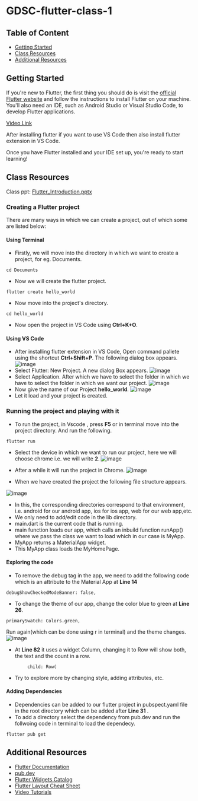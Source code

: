 # GDSC-flutter-class-1

## Table of Content
- <a href='https://github.com/rahulmokaria/gdsc-flutter-classes/blob/main/README.md#getting-started'>Getting Started</a>
- <a href='https://github.com/rahulmokaria/gdsc-flutter-classes/blob/main/README.md#class-resources'>Class Resources</a>
- <a href='https://github.com/rahulmokaria/gdsc-flutter-classes/blob/main/README.md#additional-resources'>Additional Resources</a>

## Getting Started

If you're new to Flutter, the first thing you should do is visit the <a href='https://docs.flutter.dev/get-started/install'>official Flutter website</a> and follow the instructions to install Flutter on your machine. You'll also need an IDE, such as Android Studio or Visual Studio Code, to develop Flutter applications.

[Video Link](https://www.youtube.com/watch?v=ozyzWJxHLwY)

After installing flutter if you want to use VS Code then also install flutter extension in VS Code.

Once you have Flutter installed and your IDE set up, you're ready to start learning!

## Class Resources

Class ppt: [Flutter_Introduction.pptx](https://github.com/rahulmokaria/gdsc-flutter-classes/files/11094063/Flutter_Introduction.pptx)

### Creating a Flutter project
There are many ways in which we can create a project, out of which some are listed below:

#### Using Terminal
- Firstly, we will move into the directory in which we want to create a project, for eg. Documents.
```
cd Documents
```
- Now we will create the flutter project.
```
flutter create hello_world
```
- Now move into the project's directory.
```
cd hello_world
```
- Now open the project in VS Code using **Ctrl+K+O**.
#### Using VS Code
- After installing flutter extension in VS Code, Open command pallete using the shortcut **Ctrl+Shift+P**. The following dialog box appears.
 ![image](https://user-images.githubusercontent.com/76885050/228367220-ab3aa3c9-d315-4c8f-a515-ccbeb4506097.png)
- Select Flutter: New Project. A new dialog Box appears.
 ![image](https://user-images.githubusercontent.com/76885050/228367316-d2ee64b2-401d-452a-bb7a-280ad24eebf5.png)
- Select Application. After which we have to select the folder in which we have to select the folder in which we want our project.
 ![image](https://user-images.githubusercontent.com/76885050/228367485-fb92153e-f140-4a7b-b032-ca3a47ad070b.png)
- Now give the name of our Project **hello_world**.
 ![image](https://user-images.githubusercontent.com/76885050/228367771-e222dbf8-d450-4bea-96e4-813ff04774a0.png)
- Let it load and your project is created.

### Running the project and playing with it
- To run the project, in Vscode , press **F5** or in terminal move into the project directory. And run the following.
```
flutter run
```
- Select the device in which we want to run our project, here we will choose chrome i.e. we will write **2**.
 ![image](https://user-images.githubusercontent.com/76885050/228369486-71ea1edd-cc84-4bf6-b2fc-368fd53e4c52.png)
 - After a while it will run the project in Chrome.
  ![image](https://user-images.githubusercontent.com/76885050/228369950-3fe49cb1-9103-42c4-8ec5-b6d36a35b02a.png)

- When we have created the project the following file structure appears.

 ![image](https://user-images.githubusercontent.com/76885050/228370259-29994338-edcb-4074-9ccc-541c6770c186.png)
- In this, the corresponding directories correspond to that environment, i.e. android for our android app, ios for ios app, web for our web app,etc.
- We only need to add/edit code in the lib directory.
- main.dart is the current code that is running.
- main function loads our app, which calls an inbuild function runApp() where we pass the class we want to load which in our case is MyApp.
- MyApp returns a MaterialApp widget.
- This MyApp class loads the MyHomePage.

#### Exploring the code
- To remove the debug tag in the app, we need to add the following code which is an attribute to the Material App at **Line 14**
```
debugShowCheckedModeBanner: false,
```
- To change the theme of our app, change the color blue to green at **Line 26**.
```
primarySwatch: Colors.green, 
```
Run again(which can be done using r in terminal) and the theme changes.
![image](https://user-images.githubusercontent.com/76885050/228373058-7158fcfc-42b1-4ec0-9eb7-713f12c44b7e.png)
- At **Line 82** it uses a widget Column, changing it to Row will show both, the text and the count in a row.
```
        child: Row(
```
- Try to explore more by changing style, adding attributes, etc.
#### Adding Dependencies
- Dependencies can be added to our flutter project in pubspect.yaml file in the root directory which can be added after **Line 31** .
- To add a directory select the dependency from pub.dev and run the follwoing code in terminal to load the dependecy.
```
flutter pub get
```
## Additional Resources
- [Flutter Documentation](https://docs.flutter.dev/)
- [pub.dev](https://pub.dev/)
- [Flutter Widgets Catalog](https://docs.flutter.dev/development/ui/widgets)
- [Flutter Layout Cheat Sheet](https://medium.com/flutter-community/flutter-layout-cheat-sheet-5363348d037e)
- [Video Tutorials](https://www.youtube.com/playlist?list=PLlxmoA0rQ-Lw6tAs2fGFuXGP13-dWdKsB)



